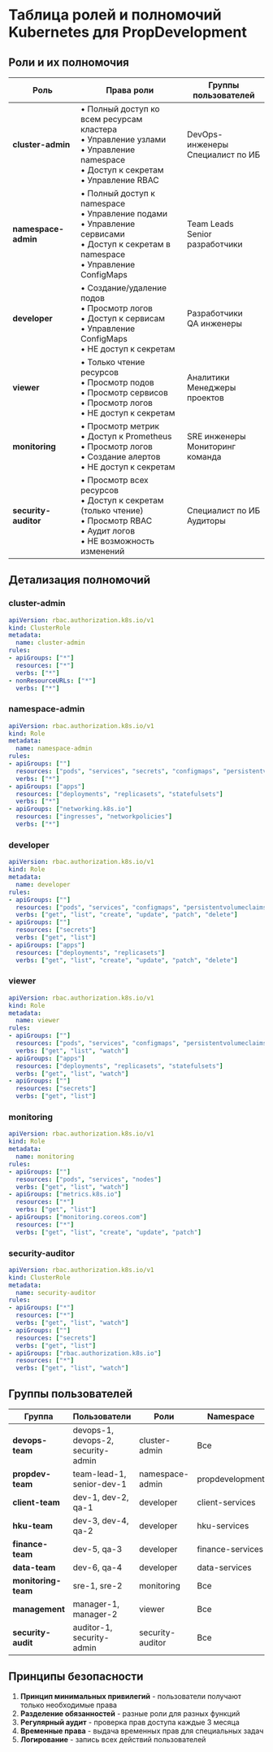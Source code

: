 # Таблица ролей и полномочий Kubernetes для PropDevelopment

## Роли и их полномочия

| Роль | Права роли | Группы пользователей |
|------|------------|---------------------|
| **cluster-admin** | • Полный доступ ко всем ресурсам кластера<br>• Управление узлами<br>• Управление namespace<br>• Доступ к секретам<br>• Управление RBAC | DevOps-инженеры<br>Специалист по ИБ |
| **namespace-admin** | • Полный доступ к namespace<br>• Управление подами<br>• Управление сервисами<br>• Доступ к секретам в namespace<br>• Управление ConfigMaps | Team Leads<br>Senior разработчики |
| **developer** | • Создание/удаление подов<br>• Просмотр логов<br>• Доступ к сервисам<br>• Управление ConfigMaps<br>• НЕ доступ к секретам | Разработчики<br>QA инженеры |
| **viewer** | • Только чтение ресурсов<br>• Просмотр подов<br>• Просмотр сервисов<br>• Просмотр логов<br>• НЕ доступ к секретам | Аналитики<br>Менеджеры проектов |
| **monitoring** | • Просмотр метрик<br>• Доступ к Prometheus<br>• Просмотр логов<br>• Создание алертов<br>• НЕ доступ к секретам | SRE инженеры<br>Мониторинг команда |
| **security-auditor** | • Просмотр всех ресурсов<br>• Доступ к секретам (только чтение)<br>• Просмотр RBAC<br>• Аудит логов<br>• НЕ возможность изменений | Специалист по ИБ<br>Аудиторы |

## Детализация полномочий

### cluster-admin
```yaml
apiVersion: rbac.authorization.k8s.io/v1
kind: ClusterRole
metadata:
  name: cluster-admin
rules:
- apiGroups: ["*"]
  resources: ["*"]
  verbs: ["*"]
- nonResourceURLs: ["*"]
  verbs: ["*"]
```

### namespace-admin
```yaml
apiVersion: rbac.authorization.k8s.io/v1
kind: Role
metadata:
  name: namespace-admin
rules:
- apiGroups: [""]
  resources: ["pods", "services", "secrets", "configmaps", "persistentvolumeclaims"]
  verbs: ["*"]
- apiGroups: ["apps"]
  resources: ["deployments", "replicasets", "statefulsets"]
  verbs: ["*"]
- apiGroups: ["networking.k8s.io"]
  resources: ["ingresses", "networkpolicies"]
  verbs: ["*"]
```

### developer
```yaml
apiVersion: rbac.authorization.k8s.io/v1
kind: Role
metadata:
  name: developer
rules:
- apiGroups: [""]
  resources: ["pods", "services", "configmaps", "persistentvolumeclaims"]
  verbs: ["get", "list", "create", "update", "patch", "delete"]
- apiGroups: [""]
  resources: ["secrets"]
  verbs: ["get", "list"]
- apiGroups: ["apps"]
  resources: ["deployments", "replicasets"]
  verbs: ["get", "list", "create", "update", "patch", "delete"]
```

### viewer
```yaml
apiVersion: rbac.authorization.k8s.io/v1
kind: Role
metadata:
  name: viewer
rules:
- apiGroups: [""]
  resources: ["pods", "services", "configmaps", "persistentvolumeclaims"]
  verbs: ["get", "list", "watch"]
- apiGroups: ["apps"]
  resources: ["deployments", "replicasets", "statefulsets"]
  verbs: ["get", "list", "watch"]
- apiGroups: [""]
  resources: ["secrets"]
  verbs: ["get", "list"]
```

### monitoring
```yaml
apiVersion: rbac.authorization.k8s.io/v1
kind: Role
metadata:
  name: monitoring
rules:
- apiGroups: [""]
  resources: ["pods", "services", "nodes"]
  verbs: ["get", "list", "watch"]
- apiGroups: ["metrics.k8s.io"]
  resources: ["*"]
  verbs: ["get", "list"]
- apiGroups: ["monitoring.coreos.com"]
  resources: ["*"]
  verbs: ["get", "list", "create", "update", "patch"]
```

### security-auditor
```yaml
apiVersion: rbac.authorization.k8s.io/v1
kind: ClusterRole
metadata:
  name: security-auditor
rules:
- apiGroups: ["*"]
  resources: ["*"]
  verbs: ["get", "list", "watch"]
- apiGroups: [""]
  resources: ["secrets"]
  verbs: ["get", "list"]
- apiGroups: ["rbac.authorization.k8s.io"]
  resources: ["*"]
  verbs: ["get", "list", "watch"]
```

## Группы пользователей

| Группа | Пользователи | Роли | Namespace |
|--------|--------------|------|-----------|
| **devops-team** | devops-1, devops-2, security-admin | cluster-admin | Все |
| **propdev-team** | team-lead-1, senior-dev-1 | namespace-admin | propdevelopment |
| **client-team** | dev-1, dev-2, qa-1 | developer | client-services |
| **hku-team** | dev-3, dev-4, qa-2 | developer | hku-services |
| **finance-team** | dev-5, qa-3 | developer | finance-services |
| **data-team** | dev-6, qa-4 | developer | data-services |
| **monitoring-team** | sre-1, sre-2 | monitoring | Все |
| **management** | manager-1, manager-2 | viewer | Все |
| **security-audit** | auditor-1, security-admin | security-auditor | Все |

## Принципы безопасности

1. **Принцип минимальных привилегий** - пользователи получают только необходимые права
2. **Разделение обязанностей** - разные роли для разных функций
3. **Регулярный аудит** - проверка прав доступа каждые 3 месяца
4. **Временные права** - выдача временных прав для специальных задач
5. **Логирование** - запись всех действий пользователей
